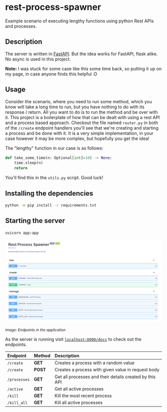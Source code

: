 # rest-process-spawner
Example scenario of executing lengthy functions using python Rest APIs and processes.

## Description
The server is written in [FastAPI](https://fastapi.tiangolo.com/). But the idea works for FastAPI, flask alike. No async is used in this project. 

**Note:** I was stuck for some case like this some time back, so putting it up on my page, in case anyone finds this helpful :D

## Usage
Consider the scenario, where you need to run some method, which you know will take a long time to run, but you have nothing to do with its response / return. All you want to do is to run the method and be over with it.
This project is a boilerplate of how that can be dealt with using a rest API and a process based approach.
Checkout the file named `router.py` in both of the `/create` endpoint handlers you'll see that we're creating and starting a process and be done with it. It is a very simple implementation, in your case however it may be more complex, but hopefully you get the idea!

The "lengthy" function in our case is as follows:
```python
def take_some_time(n: Optional[int]=10) -> None:
    time.sleep(n)
    return
```
You'll find this in the `utils.py` script. Good luck!


## Installing the dependencies
```bash
python -m pip install -r requirements.txt
```

## Starting the server
```bash
uvicorn app:app
```

<img src="./docs/swagger.png" width="800px">

<small><i>Image: Endpoints in the application</i></small>

As the server is running visit [`localhost:8000/docs`](http://localhost:8000/docs) to check out the endpoints.

|Endpoint|Method|Description|
|:-------|:-----|:----------|
|`/create`|**GET**|Creates a process with a random value|
|`/create`|**POST**|Creates a process with given value in request body|
|`/processes`|**GET**|Get all processes and their details created by this API|
|`/active`|**GET**|Get all active processes|
|`/kill`|**GET**|Kill the most recent process|
|`/kill_all`|**GET**|Kill all active processes|